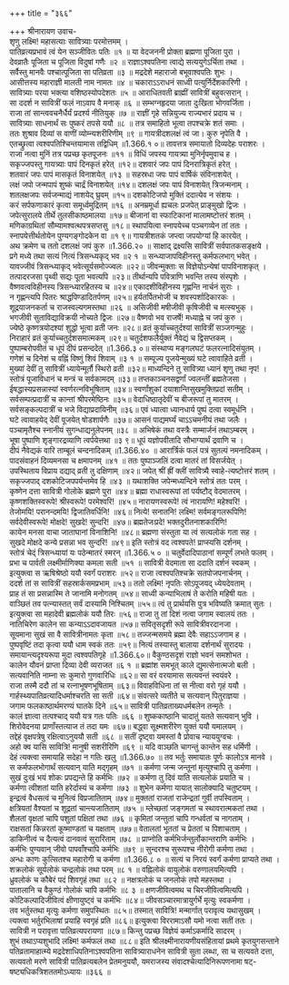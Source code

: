 +++
title = "३६६"

+++
श्रीनारायण उवाच-  
शृणु लक्ष्मि! महासत्याः सावित्र्याः परमोत्तमम् ।  
पातिव्रत्यप्रभावं त्वं येन सञ्जीवितः पतिः ॥१ ॥
या वेदजननी प्रोक्ता ब्रह्मणा पूजिता पुरा ।  
देवव्रातैः पूजिता च पूजिता विदुषां गणैः ॥२ ॥
राज्ञाऽश्वपतिना त्वाद्ये सत्ययुगेऽर्चिता तथा ।  
सर्वैस्तु मानवैः पश्चात्पूजिता सा पतिव्रता ॥३ ॥
मद्रदेशे महाराजो बभूवाश्वपतिः शुभः ।  
आसीत्तस्य महाराज्ञी मालती नाम नामतः ॥४ ॥
चकाराऽऽराधनं साध्वी पत्युर्निर्देशकारिणी ।  
सावित्र्याः परया भक्त्या वशिष्ठस्योपदेशतः ॥५ ॥
आराधितवती ब्राह्मीं सावित्रीं बहुवत्सरान् ।  
सा ददर्श न सावित्रीं फलं नाऽवाप वै मनाक् ॥६ ॥
सम्भग्नहृदया जाता दुःखिता भोगवर्जिता ।  
राजा तां सान्त्ववचनैर्धैर्यं प्रदर्श्य नीतियुक् ॥७ ॥
राज्ञीं गृहे सन्नियुज्य राज्यभारं प्रदाय च ।  
सावित्र्याः साधनार्थं सः पुष्करं तपसे ययौ ॥८ ॥
तत्र समाहितो भूत्वा तपश्चक्रे शतं समाः ।  
ततः शुश्राव दिव्यां स वाणीं व्योम्न्यशरीरिणीम् ॥९ ॥
गायत्रीदशलक्षं त्वं जा। कुरु नृपेति वै ।  
एतच्छ्रुत्वा त्वश्वपतिश्चिन्तयामास तद्विधिम् ॥1.366.१ ०॥
तावत्तत्र समायातो दिव्यदेहः पराशरः ।  
राजा नत्वा मुनिं तत्र पप्रच्छ कृतपूजनः ॥११ ॥
विधिं जपस्य गायत्र्या मुनिर्नृपमुवाच ह ।  
सकृज्जपस्तु गायत्र्याः पापं दिनकृतं हरेत् ॥१२॥
दशवारं जपः पापं दिनरात्रिकृतं हरेत् ।  
शतवारं जपः पापं मासकृतं विनाशयेत् ॥१३ ॥
सहस्रधा जपः पापं वार्षिकं संविनाशयेत् ।  
लक्षं जपो जन्मपापं शुष्कं चार्द्रं विनाशयेत् ॥१४॥
दशलक्षं जपः पापं विनाशयेत् त्रिजन्मनाम् ।  
शतलक्षजपः सर्वजन्माद्यं नाशयेद् घ्रुवम् ॥१५॥
दशकोटिजपो मुक्तिं ददात्येव न संशयः ।  
करं सर्पफणाकारं कृत्वा समूर्ध्वमुद्रितम् ॥१६ ॥
अनम्रमूर्धा ह्यचलः प्रजपेत् प्राङ्मुखो द्विजः ।  
जपेत्सुरालये तीर्थे तुलसीकाष्ठमालया ॥१७॥
बीजानां वा स्फाटिकानां मालामष्टोत्तरं शतम् ।  
मणिकाग्रथितां सौम्यामश्वत्थपत्रसप्तसु ॥१८॥
स्थापयित्वा स्नापयेच्च पञ्चगव्येन तां ततः ।  
स्नापयेत्तीर्थतोयेन पुण्यगङ्गोदकेन वा ॥१ ९॥
गायत्रीशतकं जप्त्वा जपयोग्यां हि कारयेत् ।  
अथ क्रमेण च ततो दशलक्षं जपं कुरु ॥1.366.२० ॥
साक्षाद् द्रक्ष्यसि सावित्रीं सर्वपातकसङ्क्षये ।  
प्रगे मध्ये तथा सत्यं नित्यं त्रिसन्ध्यकृद् भव ॥२ १ ॥
सन्ध्याजापविहीनस्तु कर्मफलभाग् भवेत् ।  
यावज्जीवं त्रिसन्ध्याकृद् भवेत्सूर्यसमोज्ज्वलः ॥२२॥
जीवन्मुक्ताः स विज्ञेयोऽन्येषां पापविनाशकृत् ।  
तत्पादरजसा पृथ्वी सद्यः पूता भवत्यपि ॥२३॥
तीर्थान्यपि पवित्राणि भवन्ति तस्य संस्पृशेः ।  
वैष्णवत्वविहीनस्य त्रिसन्ध्यारहितस्य च ॥२४॥
एकादशीविहीनस्य गृह्णन्ति नार्चनं सुराः ।  
न गृह्णन्त्यपि पितरः श्राद्धपिण्डादितर्पणम् ॥२५॥
हर्यतर्पितभोजी च शवस्पर्शादिकारकः ।  
शूद्रयाजनकर्ता च राजस्वल्यगमस्तथा ॥२६ ॥
असिजीवी मषीजीवी कृषिजीवी च मत्स्यभुक् ।  
भगजीवी सुताविद्याविक्रयी नोच्यते द्विजः ॥२७॥
वैष्णवो भव राजर्षे! मध्याह्ने च जपं कुरु ।  
ज्येष्ठे कृष्णत्रयोदश्यां शुद्धो भूत्वा व्रती जनः ॥२८॥
व्रतं कुर्याच्चतुर्दश्यां सावित्रीं सञ्जगन्मुहुः ।  
निराहारं व्रतं कुर्याच्चतुर्दशसमात्मकम् ॥२९॥
चतुर्दशफलैर्युक्तं नैवेद्यं च द्विसप्तकम् ।  
पुष्पाम्बरोपवीतं च धूपं दीपं प्रसन्ददेत् ॥1.366.३ ०॥
संस्थाप्य मङ्गलघटं फलरत्नादिसंयुतम् ।  
गणेशं च दिनेशं च वह्निं विष्णुं शिवं शिवाम् ॥३ १ ॥
सम्पूज्य पूजयेन्मुख्यं घटे त्वावाहिते व्रती ।  
मुख्यां देवीं तु सावित्रीं ध्यायेन्मूर्तौ स्थिरो व्रती ॥३२॥
माध्यन्दिने तु सावित्र्या ध्यानं शृणु तथा नृप! ।  
स्तोत्रं पूजाविधानं च मन्त्रं च सर्वकामदम् ॥३३॥
तप्तकाञ्चनसद्वर्णां ज्वलन्तीं ब्रह्मतेजसा ।  
ईषद्धास्यप्रसन्नास्यां स्वर्णरत्नविभूषिताम् ॥३४॥
स्वर्णांशुकां दयाशान्तिसुखमुक्तिप्रदां सतीम् ।  
सर्वसम्पत्प्रदात्रीं च कान्तां श्रीपरमेष्ठिनः ॥३५॥
वेदाधिष्ठातृदेवीं च बीजरूपां तु मातरम् ।  
सर्वसङ्कल्पदात्रीं च भजे विद्याप्रदायिनीम् ॥३६॥
एवं ध्यात्वा ध्यानधार्य पुष्पं दत्वा स्वमूर्धनि ।  
घटे त्वावाहयेद् देवीं पूजयेत् षोडशार्पणैः ॥३७॥
आसनं पाद्यमर्घ्यं चाऽऽचमनीयं तथा जलैः ।  
पञ्चामृतैश्च स्नानीयं सुगन्धाद्यनुलेपनम् ॥३८ ॥
अभिषेकं तथा वस्त्रैः सम्मार्जनं तथाऽम्बरम् ।  
भूषा पुष्पाणि शृङ्गारद्रव्याणि त्वर्पयेत्तथा ॥३ ९॥
धूपं यज्ञोपवीतादि सौभाग्यार्थं द्रवाणि च ।  
दीपं नैवेद्यकं वारि ताम्बूलं चन्दनादिकम् ॥1.366.४० ॥
आरार्त्रिकं फलं पत्रं सुतल्पं नमनादिकम् ।  
पादसंवाहनं दिव्यमनसा च क्षमापनम् ॥४१ ॥
ततः पुष्पाञ्जलिं दत्वा मातरं तां विसर्जयेत् ।  
उपस्थिताय विप्राय दद्याद् व्रती तु दक्षिणाम् ॥४२॥
जपेत् श्रीं ह्रीं क्लीं सावित्र्यै स्वाहे-त्यष्टोत्तरं शतम् ।  
सकृज्जपाद् दशकोटिजपपर्यन्तमेव हि ॥४३ ॥
यथाशक्ति जपेन्मध्यन्दिने स्तोत्रं ततः परम् ।  
कृष्णेन दत्ता सावित्री गोलोके ब्रह्मणे पुरा ॥४४॥
ब्रह्मा राधास्वरूपां तां पर्यष्टौद् वेदमातरम् ।  
कृष्णशक्तिस्वरूपे! श्रीस्वरूपे! परमेश्वरि! ॥४५॥
नारायणस्वरूपे! त्वं नारायणि! महेश्वरि! ।  
तेजोमयि! परानन्दमयि! द्विजातिवर्धिनि! ॥४६॥
नित्ये! सनातनि! लक्ष्मि! सर्वमङ्गलरूपिणि!  
सर्वदेवीस्वरूपे! मोक्षदे! सुखदे! सुन्दरि! ॥४७॥
ब्रह्मतेजःप्रदे! भक्तदुरीतनाशकारिणि!  
कायेन मनसा वाचा जाताघानां विनाशिनि! ॥४८॥
ब्रह्मणा संस्तुता या त्वं सत्यलोकं गता सह ।  
सुखदे मोक्षदे कन्ये प्रसन्ना भव सुन्दरि! ॥४९॥
इति स्तोत्रं वद त्वश्वपते! प्राप्स्यसि दर्शनम् ।  
स्तोत्रं चेद्ं त्रिसन्ध्यायां यः पठेन्मातरं स्मरन् ॥1.366.५ ० ॥
चतुर्वेदादिपाठानां सम्पूर्णं लभते फलम् ।  
प्रभा च पार्वती लक्ष्मीर्माणिक्या कमला सती ॥५१ ॥
सावित्री वेदमाता सा ददाति दर्शनं स्वकम् ।  
इत्युक्त्वा स ऋषिश्रेष्ठो ययौ स्वर्गं पराशरः ॥५२॥
राजा त्वश्वपतिश्चक्रे सतपोजपनार्चनम् ।  
ददर्श तां स सावित्रीं सहस्रार्कसमप्रभाम् ॥५३॥
ततो लक्ष्मि! नृपतिः सोऽपूजयद् ध्येयदेवताम् ।  
प्राह तं सा प्रसन्नास्मि ते जानामि मनोगतम् ॥५४॥
साध्वी कन्याभिलाषं ते करोति महिषी यतः ।  
वाञ्छितं तव पत्न्यास्तत् सर्वं दास्यामि निश्चितम् ॥५५॥
त्वं तु प्रार्थयसि पुत्र भविष्यति क्रमात् सुतः ।  
इत्युक्त्वा सा महादेवी ब्रह्मलोकं ययौ तिरः ॥५६॥
राजा तु तां दिशं नत्वा जगाम स्वालयं ततः ।  
नातिचिरेण कालेन सा कन्याऽऽदावजायत ॥५७॥
सवितृसदृशी रूपे सावित्रीवरदानजा ।  
सूयमाना सुखं सा वै सावित्रीनामतः कृता ॥५८॥
तज्जन्मसमये ब्रह्मा देवैः सहाऽऽजगाम ह ।  
पुष्पवृष्टिं तदा कृत्वा ययौ धाम स्वकं ततः ॥५९॥
नित्यं तस्यास्तु बालाया दर्शनार्थं सुरादयः ।  
समायान्त्यदृश्यरूपा मुदा त्वश्वपतिगृहे ॥1.366.६०॥
वैकुण्ठसदृशं राज्ञो भवनं समशोभत ।  
कालेन यौवनं प्राप्ता दिव्या देवी व्यराजत ॥६ १ ॥
ब्रह्मांश समभूत् काले द्युमत्सेनात्मजो बली ।  
सत्यवानिति नाम्ना सः कुमारो गुणवारिधिः ॥६२॥
सा वरं वरयामास सत्यवन्तं स्वयंवरे ।  
राजा तस्मै ददौ तां च रत्नाभूषणभूषिताम् ॥६३॥
विवाहविधिना तां स नीत्वा वरो गृहं ययौ ।  
गार्हस्थ्यपातिव्रत्यादिधर्माश्चरति सा सती ॥६४॥
संवत्सरे व्यतीते च सत्यवान् पितुराज्ञया ।  
जगाम फलकाष्ठार्थमरण्यं घातके दिने ॥६५॥
सावित्री पातिव्रताख्यधर्मबलेन तन्मृतेः ।  
कालं ज्ञात्वा तत्पश्चाद् ययौ यत्र गतः पतिः ॥६६ ॥
शुष्ककाष्ठानि चादातुं यतते सत्यवान् भुवि ।  
शिरोवेदनया प्राणाँस्तत्याज तं तदा यमः ॥६७॥
बद्ध्वा सूक्ष्मशरीरेण युक्तं ययौ यमालयम् ।  
तद्देहं वृक्षपत्रेषु रक्षित्वाऽनुययौ सती ॥६८ ॥
सतीं दृष्ट्वा यमस्तां वै प्रोवाच न्याययुग्वचः ।  
अहो क्व यासि सावित्रि! मानुषी सशरीरिणि ॥६९ ॥
यदि वाञ्छति चागन्तुं कान्तेन सह धर्मिणी ।  
देहं त्यक्त्वा समायाहि सदेहा न गतिः खलु ॥1.366.७० ॥
तव भर्तुः समायातः पूर्णः कालोऽत्र मानवे ।  
स कर्मफलभोगार्थं सत्यवान् याति मद्गृहम् ॥७१ ॥
कर्मणा जन्म जन्तूनां मृत्युश्चापि तु कर्मणा ।  
सुखं दुःखं भयं शोकः प्रपद्यन्ते हि कर्मभिः ॥७२ ॥
कर्मणा तु दिवं याति सत्यलोकं प्रयाति च ।  
कर्मणा त्वीशतां याति हरेर्दास्यं च कर्मणा ॥७३ ॥
शुभेन कर्मणा यायात् सालोक्यादि चतुष्टयम् ।  
इन्द्रत्वं वैधसत्वं च मुनित्वं विप्रजातिताम् ॥७४॥
मुक्ततां राजतां राजेन्द्रतां गुर्वी तपस्विताम् ।  
क्षत्रियतां वैश्यतां च शूद्रतां चान्त्यजातिताम् ॥७५ ॥
म्लेच्छतां जङ्गमतां च स्थावरात्मकतां तथा ।  
शैलतां वृक्षतां चापि पशुतां पक्षितां तथा ॥७६ ॥
कृमितां जन्तुतां चापि गन्धर्वतां च नागताम् ।  
राक्षसतां किन्नरतां कूष्माण्डतां च यक्षताम् ॥७७॥
वेतालतां भूततां च प्रेततां च पिशाचताम् ।  
डाकिनीत्वं च दैत्यत्वं दानवत्वं सुरारिताम् ॥७८ ॥
प्राप्नोति कर्मभिर्जन्तुर्लोकान्तराणि कर्मभिः ।  
कर्मभिः पुण्यवान् जीवो पापवाँश्चापि कर्मभिः ॥७९ ॥
सुन्दरश्च सुरूपश्च नीरोगी कर्मणा तथा ।  
अन्धः काणः कुत्सितश्च महारोगी च कर्मणा ॥1.366.८ ० ॥
सत्यं च निरयं स्वर्गं कर्मणा प्राप्यते तथा ।  
शक्रलोकं सूर्यलोकं चन्द्रलोकं तथा परम् ॥८ १ ॥
वह्निलोकं वायुलोकं वरुणालयमित्यपि ।  
ध्रुवलोकं च कौबेरं पदं शिवगृहं तथा ॥८२ ॥
नक्षत्रलोकं च जनलोकं तपो महस्तथा ।  
पातालानि च वैकुण्ठं गोलोकं चापि कर्मभिः ॥८ ३ ॥
क्षणजीवित्वमथ च चिरजीवित्वमित्यपि ।  
कोटिकल्पादिजीवित्वं क्षीणायुष्ट्वं च कर्मभिः ॥८४॥
जीवसञ्चारमात्रायुर्गर्भे मृत्युः स्वकर्मणा ।  
तव भर्तुस्तथा मृत्युः कर्मणा समुपस्थितः ॥८५॥
तस्मात् सावित्रि! मन्मार्गात् परावृत्य यथासुखम् ।  
त्यक्त्वा भर्तुरभिलाषां प्रयाहि स्वगृहं प्रति ॥८६॥
इत्युक्त्वा विररामाऽसौ यमो नत्वा सतीं ततः ।  
सावित्री न परावृत्ता पातिव्रत्यपरायणा ॥८७॥
किन्तु पप्रच्छ विज्ञेयं कर्माऽकर्मादि सादरम् ।  
शुभं तथाऽप्यशुभादि लक्ष्मि! कर्मफलं तथा ॥८८॥
इति श्रीलक्ष्मीनारायणीयसंहितायां प्रथमे कृतयुगसन्ताने पतिव्रतामाहात्म्ये मद्रदेशाधिपतिनाऽश्वपतिना सावित्र्याराधनेन सावित्री सुता लब्धा, सा च सत्यवते दत्ता, सत्यवतो मरणे सावित्री पातिव्रत्यबलेन प्रेतमनुययौ, यमराजस्य संवादश्चेत्यादिनिरूपणनामा षट्-षष्ट्यधिकत्रिशततमोऽध्यायः ॥३६६ ॥
    
